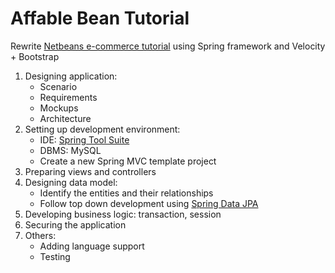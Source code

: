 Affable Bean Tutorial
=====================

Rewrite [Netbeans e-commerce tutorial](https://netbeans.org/kb/docs/javaee/ecommerce/intro.html) using Spring framework and Velocity + Bootstrap

1. Designing application:
   * Scenario
   * Requirements
   * Mockups
   * Architecture
2. Setting up development environment:
   * IDE: [Spring Tool Suite](https://spring.io/tools/sts/all)
   * DBMS: MySQL
   * Create a new Spring MVC template project
3. Preparing views and controllers
4. Designing data model:
   * Identify the entities and their relationships
   * Follow top down development using [Spring Data JPA](http://spring.io/docs)
5. Developing business logic: transaction, session
6. Securing the application
7. Others:   
   * Adding language support
   * Testing